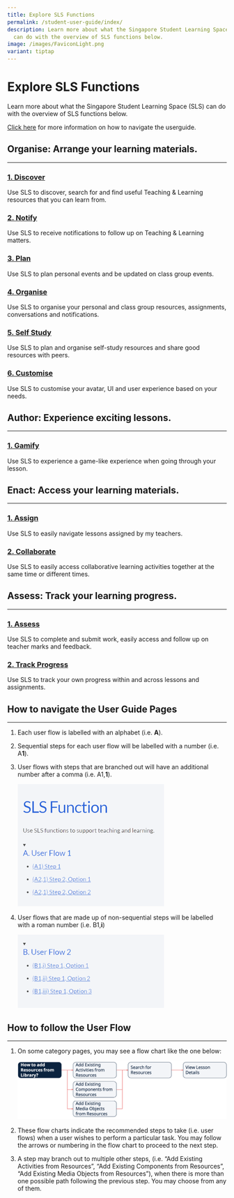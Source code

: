 ```yaml
---
title: Explore SLS Functions
permalink: /student-user-guide/index/
description: Learn more about what the Singapore Student Learning Space (SLS)
  can do with the overview of SLS functions below.
image: /images/FaviconLight.png
variant: tiptap
---
```

<h1>Explore SLS Functions</h1>
<p>Learn more about what the Singapore Student Learning Space (SLS) can do
with the overview of SLS functions&nbsp;below.</p>
<p><a href="#how-to-navigate-the-user-guide-pages" rel="noopener noreferrer nofollow" target="_blank">Click here</a> for
more information on how to navigate the userguide.</p>
<h2>Organise: Arrange your learning materials.</h2>
<hr>
<h3><a href="/student-user-guide/discover/index/" rel="noopener noreferrer nofollow" target="_blank">1. Discover</a></h3>
<p>Use SLS to discover, search for and find useful Teaching &amp; Learning
resources that you can learn from.</p>
<h3><a href="/student-user-guide/notify/index/" rel="noopener noreferrer nofollow" target="_blank">2. Notify</a></h3>
<p>Use SLS to receive notifications to follow up on Teaching &amp; Learning
matters.</p>
<h3><a href="/student-user-guide/plan/index/" rel="noopener noreferrer nofollow" target="_blank">3. Plan</a></h3>
<p>Use SLS to plan personal events and be updated on class group events.</p>
<h3><a href="/student-user-guide/organise/index/" rel="noopener noreferrer nofollow" target="_blank">4. Organise</a></h3>
<p>Use SLS to organise your personal and class group resources, assignments,
conversations and notifications.</p>
<h3><a href="/student-user-guide/self-study/index/" rel="noopener noreferrer nofollow" target="_blank">5. Self Study</a></h3>
<p>Use SLS to plan and organise self-study resources and share good resources
with peers.</p>
<h3><a href="/student-user-guide/customise/index/" rel="noopener noreferrer nofollow" target="_blank">6. Customise</a></h3>
<p>Use SLS to customise your avatar, UI and user experience based on your
needs.</p>
<h2>Author: Experience exciting lessons.</h2>
<hr>
<h3><a href="/student-user-guide/gamify/index/" rel="noopener noreferrer nofollow" target="_blank">1. Gamify</a></h3>
<p>Use SLS to experience a game-like experience when going through your lesson.</p>
<h2>Enact: Access your learning materials.</h2>
<hr>
<h3><a href="/student-user-guide/assign/index/" rel="noopener noreferrer nofollow" target="_blank">1. Assign</a></h3>
<p>Use SLS to easily navigate lessons assigned by my teachers.</p>
<h3><a href="/student-user-guide/collaborate/index/" rel="noopener noreferrer nofollow" target="_blank">2. Collaborate</a></h3>
<p>Use SLS to easily access collaborative learning activities together at
the same time or different times.</p>
<h2>Assess: Track your learning progress.</h2>
<hr>
<h3><a href="/student-user-guide/assess/index/" rel="noopener noreferrer nofollow" target="_blank">1. Assess</a></h3>
<p>Use SLS to complete and submit work, easily access and follow up on teacher
marks and feedback.</p>
<h3><a href="/student-user-guide/track-progress/index/" rel="noopener noreferrer nofollow" target="_blank">2. Track Progress</a></h3>
<p>Use SLS to track your own progress within and across lessons and assignments.</p>
<h2>How to navigate the User Guide Pages</h2>
<hr>
<ol>
<li>
<p>Each user flow is labelled with an alphabet (i.e. <strong>A</strong>).</p>
</li>
<li>
<p>Sequential steps for each user flow will be labelled with a number (i.e.
A<strong>1</strong>).</p>
</li>
<li>
<p>User flows with steps that are branched out will have an additional number
after a comma (i.e. A1,<strong>1</strong>).</p>
<div class="isomer-image-wrapper">
<img style="width: 70%;" height="auto" width="100%" alt="Explore SLS Functions" src="/images/1Student/UG2.png">
</div>
</li>
<li>
<p>User flows that are made up of non-sequential steps will be labelled with
a roman number (i.e. B1,<strong>i</strong>)</p>
<div class="isomer-image-wrapper">
<img style="width:70%;" height="auto" width="100%" alt="Explore SLS Functions" src="/images/1Student/UG3.png">
</div>
</li>
</ol>
<h2>How to follow the User Flow</h2>
<hr>
<ol>
<li>
<p>On some category pages, you may see a flow chart like the one below:</p>
<div class="isomer-image-wrapper">
<img style="width: 100%;" height="auto" width="100%" alt="Explore SLS Functions" src="/images/1Student/UG1.png">
</div>
</li>
<li>
<p>These flow charts indicate the recommended steps to take (i.e. user flows)
when a user wishes to perform a particular task. You may follow the arrows
or numbering in the flow chart to proceed to the next step.</p>
</li>
<li>
<p>A step may branch out to multiple other steps, (i.e. “Add Existing Activities
from Resources”, “Add Existing Components from Resources”, “Add Existing
Media Objects from Resources”), when there is more than one possible path
following the previous step. You may choose from any of them.</p>
</li>
</ol>
<p></p>